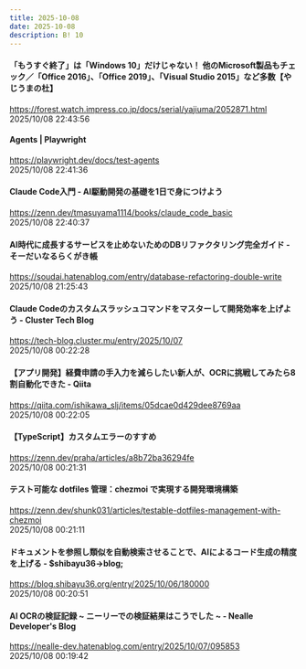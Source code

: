 ```yaml
---
title: 2025-10-08
date: 2025-10-08
description: B! 10
---
```


#### 「もうすぐ終了」は「Windows 10」だけじゃない！ 他のMicrosoft製品もチェック／「Office 2016」、「Office 2019」、「Visual Studio 2015」など多数【やじうまの杜】
https://forest.watch.impress.co.jp/docs/serial/yajiuma/2052871.html<br>
2025/10/08 22:43:56<br>


#### Agents | Playwright
https://playwright.dev/docs/test-agents<br>
2025/10/08 22:41:36<br>


#### Claude Code入門 - AI駆動開発の基礎を1日で身につけよう
https://zenn.dev/tmasuyama1114/books/claude_code_basic<br>
2025/10/08 22:40:37<br>


#### AI時代に成長するサービスを止めないためのDBリファクタリング完全ガイド - そーだいなるらくがき帳
https://soudai.hatenablog.com/entry/database-refactoring-double-write<br>
2025/10/08 21:25:43<br>


#### Claude Codeのカスタムスラッシュコマンドをマスターして開発効率を上げよう - Cluster Tech Blog
https://tech-blog.cluster.mu/entry/2025/10/07<br>
2025/10/08 00:22:28<br>


#### 【アプリ開発】経費申請の手入力を減らしたい新人が、OCRに挑戦してみたら8割自動化できた - Qiita
https://qiita.com/ishikawa_slj/items/05dcae0d429dee8769aa<br>
2025/10/08 00:22:05<br>


#### 【TypeScript】カスタムエラーのすすめ
https://zenn.dev/praha/articles/a8b72ba36294fe<br>
2025/10/08 00:21:31<br>


#### テスト可能な dotfiles 管理：chezmoi で実現する開発環境構築
https://zenn.dev/shunk031/articles/testable-dotfiles-management-with-chezmoi<br>
2025/10/08 00:21:11<br>


#### ドキュメントを参照し類似を自動検索させることで、AIによるコード生成の精度を上げる - $shibayu36-&gt;blog;
https://blog.shibayu36.org/entry/2025/10/06/180000<br>
2025/10/08 00:20:51<br>


#### AI OCRの検証記録 ~ ニーリーでの検証結果はこうでした ~ - Nealle Developer's Blog
https://nealle-dev.hatenablog.com/entry/2025/10/07/095853<br>
2025/10/08 00:19:42<br>


